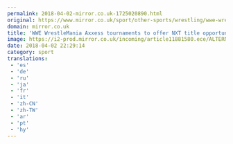 ```yaml
---
permalink: 2018-04-02-mirror.co.uk-1725020890.html
original: https://www.mirror.co.uk/sport/other-sports/wrestling/wwe-wrestlemania-axxess-tournaments-offer-12293746
domain: mirror.co.uk
title: 'WWE WrestleMania Axxess tournaments to offer NXT title opportunities'
image: https://i2-prod.mirror.co.uk/incoming/article11881580.ece/ALTERNATES/s1200/MAIN-Pete-Dunne-and-Zack-Gibson.jpg
date: 2018-04-02 22:29:14
category: sport
translations: 
 - 'es'
 - 'de'
 - 'ru'
 - 'ja'
 - 'fr'
 - 'it'
 - 'zh-CN'
 - 'zh-TW'
 - 'ar'
 - 'pt'
 - 'hy'
---
```


